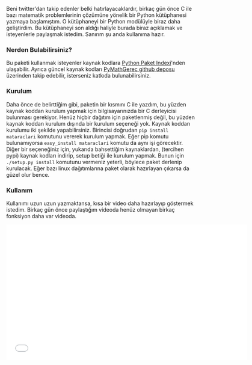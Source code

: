 <!--
.. date: 2011-10-09 05:49:00
.. title: Python için Matematik Araçları Kütüphanesi
.. slug: matematik-araclari-kutuphanesi
.. description: Kendi yazdığım bu Python C eklentisi, asal sayı bulam, asal çarpanlara ayırma, obeb & okek hesapları ve sadeleştirme gibi matematiksel işlemleri hızlı bir şekilde hesaplıyor.
-->

Beni twitter'dan takip edenler belki hatırlayacaklardır, birkaç gün önce
C ile bazı matematik problemlerinin çözümüne yönelik bir Python
kütüphanesi yazmaya başlamıştım. O kütüphaneyi bir Python modülüyle
biraz daha geliştirdim. Bu kütüphaneyi son aldığı haliyle burada biraz
açıklamak ve isteyenlerle paylaşmak istedim. Sanırım şu anda kullanıma
hazır. <!-- TEASER_END -->

### Nerden Bulabilirsiniz?

Bu paketi kullanmak isteyenler kaynak kodlara [Python Paket
Indexi][]'nden ulaşabilir. Ayrıca güncel kaynak kodları [PyMathGerec github deposu][]
üzerinden takip edebilir, isterseniz katkıda bulunabilirsiniz.

### Kurulum

Daha önce de belirttiğim gibi, paketin bir kısmını C ile yazdım, bu
yüzden kaynak koddan kurulum yapmak için bilgisayarınızda bir C
derleyicisi bulunması gerekiyor. Henüz hiçbir dağıtım için paketlenmiş
değil, bu yüzden kaynak koddan kurulum dışında bir kurulum seçeneği yok.
Kaynak koddan kurulumu iki şekilde yapabilirsiniz. Birincisi doğrudan
`pip install mataraclari` komutunu vererek kurulum yapmak.
Eğer pip komutu bulunamıyorsa `easy_install mataraclari`
komutu da aynı işi görecektir. Diğer bir seçeneğiniz için, yukarıda
bahsettiğim kaynaklardan, (tercihen pypi) kaynak kodları indirip, setup
betiği ile kurulum yapmak. Bunun için `./setup.py install`
komutunu vermeniz yeterli, böylece paket derlenip kurulacak. Eğer bazı
linux dağıtımlarına paket olarak hazırlayan çıkarsa da güzel olur bence.

### Kullanım

Kullanımı uzun uzun yazmaktansa, kısa bir video daha hazırlayıp
göstermek istedim. Birkaç gün önce paylaştığım videoda henüz olmayan
birkaç fonksiyon daha var videoda.

<iframe width="640" height="360" src="//www.youtube.com/embed/KP3vqHll3j8?feature=player_embedded" frameborder="0" allowfullscreen></iframe>

  [Python Paket Indexi]: http://pypi.python.org/packages/source/m/mataraclari/mataraclari-0.1.tar.gz#md5=f6d8ab768093b85d961fdaa295183d8a
  [PyMathGerec github deposu]: https://github.com/yasar11732/PyMathGerec